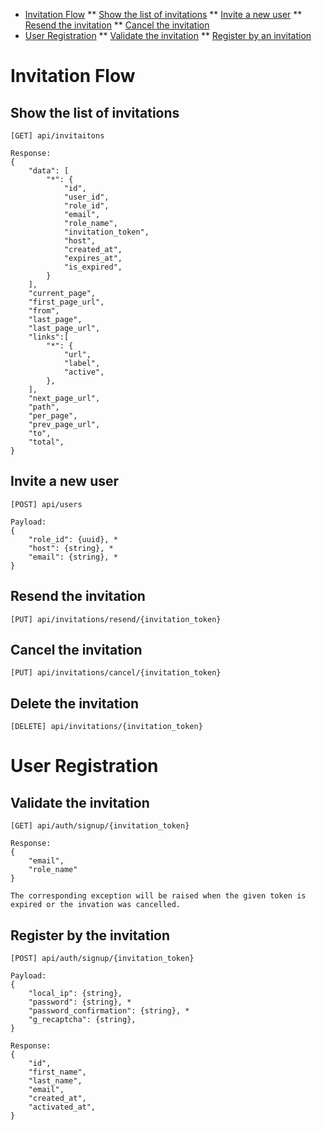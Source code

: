 * [Invitation Flow](#invitation-flow)
  ** [Show the list of invitations](#show-the-list-of-invitations)
  ** [Invite a new user](#invite-a-new-user)
  ** [Resend the invitation](#resend-the-invitation)
  ** [Cancel the invitation](#cancel-the-invitation)
* [User Registration](#user-registration)
  ** [Validate the invitation](#validate-the-invitation)
  ** [Register by an invitation](#register-by-the-invitation)


# Invitation Flow

## Show the list of invitations

    [GET] api/invitaitons

    Response:
    {
        "data": [
            "*": {
                "id",
                "user_id",
                "role_id",
                "email",
                "role_name",
                "invitation_token",
                "host",
                "created_at",
                "expires_at",
                "is_expired",
            }
        ],
        "current_page",
        "first_page_url",
        "from",
        "last_page",
        "last_page_url",
        "links":[
            "*": {
                "url",
                "label",
                "active",
            },
        ],
        "next_page_url",
        "path",
        "per_page",
        "prev_page_url",
        "to",
        "total",
    }

## Invite a new user

    [POST] api/users

    Payload:
    {
        "role_id": {uuid}, *
        "host": {string}, *
        "email": {string}, *
    }

## Resend the invitation

    [PUT] api/invitations/resend/{invitation_token}

## Cancel the invitation

    [PUT] api/invitations/cancel/{invitation_token}

## Delete the invitation

    [DELETE] api/invitations/{invitation_token}


# User Registration

## Validate the invitation
    
    [GET] api/auth/signup/{invitation_token}

    Response:
    {
        "email",
        "role_name"
    }

    The corresponding exception will be raised when the given token is expired or the invation was cancelled.

## Register by the invitation

    [POST] api/auth/signup/{invitation_token}

    Payload:
    {
        "local_ip": {string},
        "password": {string}, *
        "password_confirmation": {string}, *
        "g_recaptcha": {string},
    }

    Response:
    {
        "id",
        "first_name",
        "last_name",
        "email",
        "created_at",
        "activated_at",
    }
    